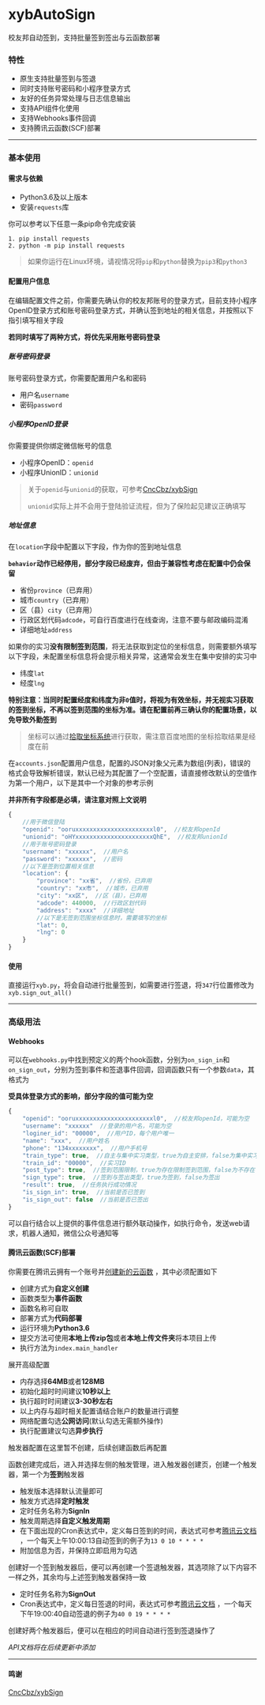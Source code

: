 # xybAutoSign
校友邦自动签到，支持批量签到签出与云函数部署

### 特性

- 原生支持批量签到与签退
- 同时支持账号密码和小程序登录方式
- 友好的任务异常处理与日志信息输出
- 支持API组件化使用
- 支持Webhooks事件回调
- 支持腾讯云函数(SCF)部署

-----

### 基本使用

#### 需求与依赖

- Python3.6及以上版本
- 安装`requests`库

你可以参考以下任意一条pip命令完成安装

```
1. pip install requests
2. python -m pip install requests
```

> 如果你运行在Linux环境，请视情况将`pip`和`python`替换为`pip3`和`python3`

#### 配置用户信息

在编辑配置文件之前，你需要先确认你的校友邦账号的登录方式，目前支持小程序OpenID登录方式和账号密码登录方式，并确认签到地址的相关信息，并按照以下指引填写相关字段

**若同时填写了两种方式，将优先采用账号密码登录**

##### 账号密码登录

账号密码登录方式，你需要配置用户名和密码

- 用户名`username`
- 密码`password`

##### 小程序OpenID登录

你需要提供你绑定微信帐号的信息

- 小程序OpenID：`openid`
- 小程序UnionID：`unionid`

> 关于`openid`与`unionid`的获取，可参考[CncCbz/xybSign](https://github.com/CncCbz/xybSign/blob/main/README.md)
>
> `unionid`实际上并不会用于登陆验证流程，但为了保险起见建议正确填写

##### 地址信息

在`location`字段中配置以下字段，作为你的签到地址信息

**`behavior`动作已经停用，部分字段已经废弃，但由于兼容性考虑在配置中仍会保留**

- 省份`province`（已弃用）
- 城市`country`（已弃用）
- 区（县）`city`（已弃用）
- 行政区划代码`adcode`，可自行百度进行在线查询，注意不要与邮政编码混淆
- 详细地址`address`

如果你的实习**没有限制签到范围**，将无法获取到定位的坐标信息，则需要额外填写以下字段，未配置坐标信息将会提示相关异常，这通常会发生在集中安排的实习中

- 纬度`lat`
- 经度`lng`

**特别注意：当同时配置经度和纬度为非`0`值时，将视为有效坐标，并无视实习获取的签到坐标，不再以签到范围的坐标为准。请在配置前再三确认你的配置场景，以免导致外勤签到**

> 坐标可以通过[拾取坐标系统](https://api.map.baidu.com/lbsapi/getpoint/index.html)进行获取，需注意百度地图的坐标拾取结果是经度在前

在`accounts.json`配置用户信息，配置的JSON对象父元素为数组(列表)，错误的格式会导致解析错误，默认已经为其配置了一个空配置，请直接修改默认的空值作为第一个用户，以下是其中一个对象的参考示例

**并非所有字段都是必填，请注意对照上文说明**

```javascript
{
    //用于微信登陆
    "openid": "ooruxxxxxxxxxxxxxxxxxxxxxxl0",  //校友邦openId
    "unionid": "oHYxxxxxxxxxxxxxxxxxxxxxxQhE",  //校友邦unionId
    //用于账号密码登录
    "username": "xxxxxx",  //用户名
    "password": "xxxxxx",  //密码
    //以下是签到位置相关信息
    "location": {
        "province": "xx省",  //省份，已弃用
        "country": "xx市",  //城市，已弃用
        "city": "xx区",  //区（县），已弃用
        "adcode": 440000,  //行政区划代码
        "address": "xxxx"  //详细地址
        //以下是无签到范围坐标信息时，需要填写的坐标
        "lat": 0,
        "lng": 0
    }
}
```

#### 使用

直接运行`xyb.py`，将会自动进行批量签到，如需要进行签退，将`347`行位置修改为`xyb.sign_out_all()`

-----

### 高级用法

#### Webhooks

可以在`webhooks.py`中找到预定义的两个hook函数，分别为`on_sign_in`和`on_sign_out`，分别为签到事件和签退事件回调，回调函数只有一个参数`data`，其格式为

**受具体登录方式的影响，部分字段的值可能为空**

```javascript
{
    "openid": "ooruxxxxxxxxxxxxxxxxxxxxxxl0",  //校友邦openId，可能为空
    "username": "xxxxxx"  //登录的用户名，可能为空
    "loginer_id": "00000",  //用户ID，每个用户唯一
    "name": "xxx",  //用户姓名
    "phone": "134xxxxxxxx",  //用户手机号
    "train_type": true,  //自主与集中实习类型，true为自主安排，false为集中实习
    "train_id": "00000",  //实习ID
    "post_type": true,  //签到范围限制，true为存在限制签到范围，false为不存在
    "sign_type": true,  //签到与签出类型，true为签到，false为签出
    "result": true,  //任务执行成功情况
    "is_sign_in": true,  //当前是否已签到
    "is_sign_out": false  //当前是否已签出
}
```

可以自行结合以上提供的事件信息进行额外联动操作，如执行命令，发送web请求，机器人通知，微信公众号通知等

#### 腾讯云函数(SCF)部署

你需要在腾讯云拥有一个账号并[创建新的云函数](https://console.cloud.tencent.com/scf/list-create) ，其中必须配置如下

- 创建方式为**自定义创建**
- 函数类型为**事件函数**
- 函数名称可自取
- 部署方式为**代码部署**
- 运行环境为**Python3.6**
- 提交方法可使用**本地上传zip包**或者**本地上传文件夹**将本项目上传
- 执行方法为`index.main_handler`

展开高级配置

- 内存选择**64MB**或者**128MB**
- 初始化超时时间建议**10秒以上**
- 执行超时时间建议**3-30秒左右**
- 以上内存与超时相关配置请结合账户的数量进行调整
- 网络配置勾选**公网访问**(默认勾选无需额外操作)
- 执行配置建议勾选**异步执行**

触发器配置在这里暂不创建，后续创建函数后再配置

函数创建完成后，进入并选择左侧的触发管理，进入触发器创建页，创建一个触发器，第一个为**签到**触发器

- 触发版本选择默认流量即可
- 触发方式选择**定时触发**
- 定时任务名称为**SignIn**
- 触发周期选择**自定义触发周期**
- 在下面出现的Cron表达式中，定义每日签到的时间，表达式可参考[腾讯云文档](https://cloud.tencent.com/document/product/583/9708) ，一个每天上午10:00:13自动签到的例子为`13 0 10 * * * *`
- 附加信息为否，并保持立即启用为勾选

创建好一个签到触发器后，便可以再创建一个签退触发器，其选项除了以下内容不一样之外，其余均与上述签到触发器保持一致

- 定时任务名称为**SignOut**
- Cron表达式中，定义每日签退的时间，表达式可参考[腾讯云文档](https://cloud.tencent.com/document/product/583/9708) ，一个每天下午19:00:40自动签退的例子为`40 0 19 * * * *`

创建好两个触发器后，便可以在相应的时间自动进行签到签退操作了

*API文档将在后续更新中添加*

-----

#### 鸣谢

[CncCbz/xybSign](https://github.com/CncCbz/xybSign)

